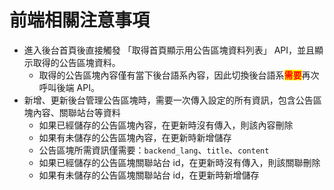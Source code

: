 # 前端相關注意事項

* 進入後台首頁後直接觸發 「取得首頁顯示用公告區塊資料列表」 API，並且顯示取得的公告區塊資料。
  * 取得的公告區塊內容僅有當下後台語系內容，因此切換後台語系<mark style="color:red;">**需要**</mark>再次呼叫後端 API。
* 新增、更新後台管理公告區塊時，需要一次傳入設定的所有資訊，包含公告區塊內容、關聯站台等資料
  * 如果已經儲存的公告區塊內容，在更新時沒有傳入，則該內容刪除
  * 如果有未儲存的公告區塊內容，在更新時新增儲存
  * 公告區塊所需資訊僅需要：`backend_lang`、`title`、`content`
  * 如果已經儲存的公告區塊關聯站台 id，在更新時沒有傳入，則該關聯刪除
  * 如果有未儲存的公告區塊關聯站台 id，在更新時新增儲存

